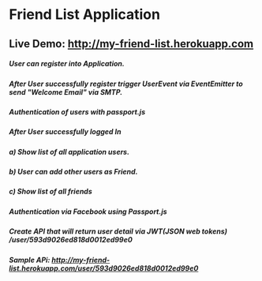 # Friend List Application
## Live Demo: http://my-friend-list.herokuapp.com

##### User can register into Application.
##### After User successfully register trigger UserEvent via EventEmitter to send "Welcome Email" via SMTP.
##### Authentication of users with passport.js
##### After User successfully logged In
#####  a)	Show list of all application users.
#####  b)	User can add other users as Friend.
#####   c)	Show list of all friends
##### Authentication via Facebook using Passport.js
##### Create API that will return user detail via JWT(JSON web tokens) /user/593d9026ed818d0012ed99e0
##### Sample APi: http://my-friend-list.herokuapp.com/user/593d9026ed818d0012ed99e0


